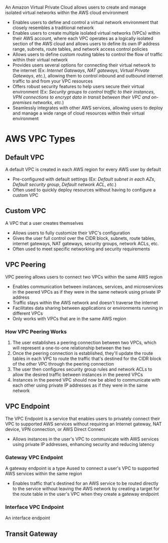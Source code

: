 An Amazon Virtual Private Cloud allows users to create and manage isolated virtual networks within the AWS cloud environment

* Enables users to define and control a virtual network environment that closely resembles a traditional network 
* Enables users to create multiple isolated virtual networks (VPCs) within their AWS account, where each VPC operates as a logically isolated section of the AWS cloud and allows users to define its own IP address range, subnets, route tables, and network access control policies
* Allows users to define custom routing tables to control the flow of traffic within their virtual network
* Provides users several options for connecting their virtual network to the internet (Ex: *Internet Gateways*, *NAT gateways*, *Virtual Private Gateways*, *etc.*), allowing them to control inbound and outbound internet traffic to and from your VPC resources
* Offers robust security features to help users secure their virtual environment (Ex: *Security groups to control traffic to their instances*, *VPN connections to encrypt data in transit between their VPC and on-premises networks*, *etc.*)
* Seamlessly integrates with other AWS services, allowing users to deploy and manage a wide range of cloud resources within their virtual environment

# AWS VPC Types

## Default VPC

A default VPC is created in each AWS region for every AWS user by default

* Pre-configured with default settings (Ex: *Default subnet in each AZs*, *Default security group*, *Default network ACL*, *etc.*)
* Often used to quickly deploy resources without having to configure a custom VPC

## Custom VPC

A VPC that a user creates themselves

* Allows users to fully customize their VPC's configuration
* Gives the user full control over the CIDR block, subnets, route tables, internet gateways, NAT gateways, security groups, network ACLs, etc.
* Often used to meet specific networking and security requirements

## VPC Peering

VPC peering allows users to connect two VPCs within the same AWS region

* Enables communication between instances, services, and microservices in the peered VPCs as if they were in the same network using private IP address
* Traffic stays within the AWS network and doesn't traverse the internet
* Facilitates data sharing between applications or environments running in different VPCs
* Only works with VPCs that are in the same AWS region

### How VPC Peering Works

1. The user establishes a peering connection between two VPCs, which will represent a one-to-one relationship between the two
2. Once the peering connection is established, they'll update the route tables in each VPC to route the traffic that's destined for the CIDR block of the other VPC through the peering connection
3. The user then configures security group rules and network ACLs to allow the desired traffic between instances in the peered VPCs
4. Instances in the peered VPC should now be abled to communicate with each other using private IP addresses as if they were in the same network

## VPC Endpoint

The VPC Endpoint is a service that enables users to privately connect their VPC to supported AWS services without requiring an Internet gateway, NAT device, VPN connection, or AWS Direct Connect

* Allows instances in the user's VPC to communicate with AWS services using private IP addresses, enhancing security and reducing latency

### Gateway VPC Endpoint

A gateway endpoint is a type Aused to connect a user's VPC to supported AWS services within the same region 

* Enables traffic that's destined for an AWS service to be routed directly to the service without leaving the AWS network by creating a target for the route table in the user's VPC when they create a gateway endpoint

### Interface VPC Endpoint

An interface endpoint 



## Transit Gateway


